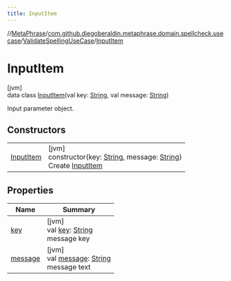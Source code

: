 ```yaml
---
title: InputItem
---
```

//[MetaPhrase](../../../../index.html)/[com.github.diegoberaldin.metaphrase.domain.spellcheck.usecase](../../index.html)/[ValidateSpellingUseCase](../index.html)/[InputItem](index.html)



# InputItem



[jvm]\
data class [InputItem](index.html)(val key: [String](https://kotlinlang.org/api/latest/jvm/stdlib/kotlin/-string/index.html), val message: [String](https://kotlinlang.org/api/latest/jvm/stdlib/kotlin/-string/index.html))

Input parameter object.



## Constructors


| | |
|---|---|
| [InputItem](-input-item.html) | [jvm]<br>constructor(key: [String](https://kotlinlang.org/api/latest/jvm/stdlib/kotlin/-string/index.html), message: [String](https://kotlinlang.org/api/latest/jvm/stdlib/kotlin/-string/index.html))<br>Create [InputItem](index.html) |


## Properties


| Name | Summary |
|---|---|
| [key](key.html) | [jvm]<br>val [key](key.html): [String](https://kotlinlang.org/api/latest/jvm/stdlib/kotlin/-string/index.html)<br>message key |
| [message](message.html) | [jvm]<br>val [message](message.html): [String](https://kotlinlang.org/api/latest/jvm/stdlib/kotlin/-string/index.html)<br>message text |

